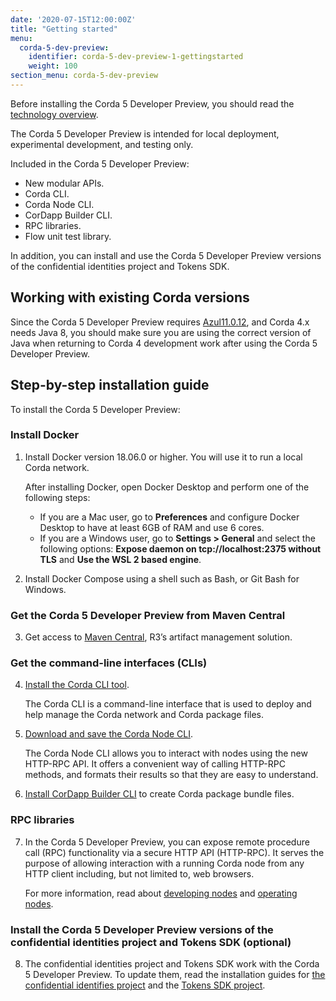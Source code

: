 ```yaml
---
date: '2020-07-15T12:00:00Z'
title: "Getting started"
menu:
  corda-5-dev-preview:
    identifier: corda-5-dev-preview-1-gettingstarted
    weight: 100
section_menu: corda-5-dev-preview
---
```


Before installing the Corda 5 Developer Preview, you should read the [technology overview](../../../../../en/platform/corda/5.0-dev-preview-1/getting-started/prerequisites.md).

The Corda 5 Developer Preview is intended for local deployment, experimental development, and testing only.

Included in the Corda 5 Developer Preview:

* New modular APIs.
* Corda CLI.
* Corda Node CLI.
* CorDapp Builder CLI.
* RPC libraries.
* Flow unit test library.

In addition, you can install and use the Corda 5 Developer Preview versions of the confidential identities project and Tokens SDK.

## Working with existing Corda versions

Since the Corda 5 Developer Preview requires [Azul11.0.12](https://www.azul.com/downloads/?package=jdk),
and Corda 4.x needs Java 8, you should make sure you are using the correct
version of Java when returning to Corda 4 development work after using the Corda 5 Developer Preview.

## Step-by-step installation guide

To install the Corda 5 Developer Preview:

### Install Docker
1. Install Docker version 18.06.0 or higher. You will use it to run a local Corda network.

   After installing Docker, open Docker Desktop and perform one of the following steps:
      * If you are a Mac user, go to **Preferences** and configure Docker Desktop to have at least 6GB of RAM and use 6 cores.
      * If you are a Windows user, go to **Settings > General** and select the following options: **Expose daemon on tcp://localhost:2375 without TLS** and **Use the WSL 2 based engine**.

2. Install Docker Compose using a shell such as Bash, or Git Bash for Windows.

### Get the Corda 5 Developer Preview from Maven Central
3. Get access to [Maven Central](https://repo1.maven.org/maven2/net/corda/corda/5.0.0-DevPreview-1.0.1/), R3’s artifact management solution.

### Get the command-line interfaces (CLIs)
4. [Install the Corda CLI tool](../../../../../en/platform/corda/5.0-dev-preview-1/corda-cli/installing-corda-cli.md).

   The Corda CLI is a command-line interface that is used to deploy and help manage the Corda network and Corda package files.

5. [Download and save the Corda Node CLI](../../../../../en/platform/corda/5.0-dev-preview-1/nodes/operating/cli-curl/cli-curl.md).

   The Corda Node CLI allows you to interact with nodes using the new HTTP-RPC API. It offers a
   convenient way of calling HTTP-RPC methods, and formats their results so that they are easy to understand.

6. [Install CorDapp Builder CLI](../../../../../en/platform/corda/5.0-dev-preview-1/packaging/cordapp-builder.md) to create Corda package bundle files.

### RPC libraries
7. In the Corda 5 Developer Preview, you can expose remote procedure call (RPC) functionality via a secure HTTP API (HTTP-RPC).
   It serves the purpose of allowing interaction with a running Corda node from any HTTP client including, but not limited to,
   web browsers.

   For more information, read about [developing nodes](../../../../../en/platform/corda/5.0-dev-preview-1/nodes/developing/developing-nodes-homepage.md) and
   [operating nodes](../../../../../en/platform/corda/5.0-dev-preview-1/nodes/operating/operating-nodes-homepage.md).

### Install the Corda 5 Developer Preview versions of the confidential identities project and Tokens SDK (optional)
8. The confidential identities project and Tokens SDK work with the Corda 5 Developer Preview. To update them, read the installation guides for [the confidential identifies project](../../../../../en/platform/corda/5.0-dev-preview-1/confidential-identities/overview.html#install-the-confidential-identities-sdk) and the [Tokens SDK project](../../../../../en/platform/corda/5.0-dev-preview-1/tokens-sdk/overview.html#install-the-tokens-sdk).
